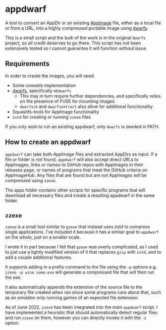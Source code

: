 appdwarf
=======
A tool to convert an AppDir or an existing [AppImage](https://appimage.org/) file,
either as a local file or from a URL, into a highly compressed portable image using
[dwarfs](https://github.com/mhx/dwarfs).

This is a small script and the bulk of the work is in the original `dwarfs` project,
so all credit deserves to go there. This script has not been extensively tested so I
cannot guarantee it will function without issue.

## Requirements

In order to create the images, you will need:

- Some coreutils implementation
- [dwarfs](https://github.com/mhx/dwarfs), specifically `mkdwarfs`
    - This may in turn require further dependencies, and specifically relies on the presence of FUSE for mounting images.
    - `dwarfsck` and `dwarfsextract` also allow for additional functionality
- Squashfs-tools for AppImage functionality
- `zstd` for creating or running `zzexe` files

If you only wish to run an existing appdwarf, only `dwarfs` is needed in PATH.

## How to create an appdwarf

`appdwarf` can take both AppImage files and extracted AppDirs as input. If a file
or folder is not found, `appdwarf` will also accept direct URLs to AppImages, links
or names to GitHub repos with AppImages in their releases page, or names of programs
that meet the GitHub criteria on AppImageHub. Any files that are found but are not
AppImages will be compressed using `zzexe`.

The apps folder contains other scripts for specific programs that will download all
necessary files and create a resulting appdwarf in the same folder.

## `zzexe`

`zzexe` is a small tool similar to `gzexe` that instead uses zstd to compress single applications.
I've included it because it has a similar goal to `appdwarf` on the whole, just on a smaller scale.

I wrote it in part because I felt that `gzexe` was overly complicated, as I used to 
just use a lightly modified version of it that replaces `gzip` with `zstd`,
and to add a couple additional features. 

It supports adding in a prefix command to the file using the `-p` options e.g.
`zzexe -p wine some.exe` will generate a compressed file that will then run the exe.

It also automatically appends the extension of the source file to the temporary file
created when ran since some programs care about that, such as an emulator only
running games of an expected file extension.

As of June 2022, `zzexe` has been integrated into the main `appdwarf` script. 
I have implemented a heuristic that should automatically detect regular files and
run `zzexe` on them, however you can directly invoke it with the `-z` option.
